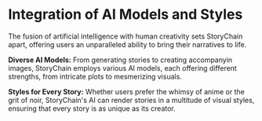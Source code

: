 # Integration of AI Models and Styles

The fusion of artificial intelligence with human creativity sets StoryChain apart, offering users an unparalleled ability to bring their narratives to life.

**Diverse AI Models:** From generating stories to creating accompanyin images, StoryChain employs various AI models, each offering different strengths, from intricate plots to mesmerizing visuals.

**Styles for Every Story:** Whether users prefer the whimsy of anime or the grit of noir, StoryChain's AI can render stories in a multitude of visual styles, ensuring that every story is as unique as its creator.
